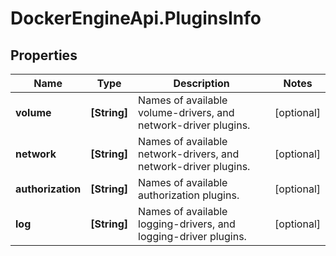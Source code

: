 # DockerEngineApi.PluginsInfo

## Properties

Name | Type | Description | Notes
------------ | ------------- | ------------- | -------------
**volume** | **[String]** | Names of available volume-drivers, and network-driver plugins. | [optional] 
**network** | **[String]** | Names of available network-drivers, and network-driver plugins. | [optional] 
**authorization** | **[String]** | Names of available authorization plugins. | [optional] 
**log** | **[String]** | Names of available logging-drivers, and logging-driver plugins. | [optional] 


